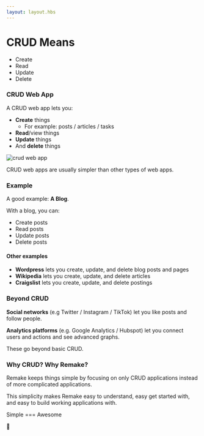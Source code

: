 ```yaml
---
layout: layout.hbs
---
```


# CRUD Means

* Create
* Read
* Update
* Delete

### CRUD Web App

A CRUD web app lets you:

* **Create** things 
  * For example: posts / articles / tasks
* **Read**/view things
* **Update** things
* And **delete** things

![crud web app](/static/crud.png)

CRUD web apps are usually simpler than other types of web apps.

### Example

A good example: **A Blog**.

With a blog, you can:

* Create posts
* Read posts
* Update posts
* Delete posts

#### Other examples

* **Wordpress** lets you create, update, and delete blog posts and pages
* **Wikipedia** lets you create, update, and delete articles
* **Craigslist** lets you create, update, and delete postings

### Beyond CRUD

**Social networks** (e.g Twitter / Instagram / TikTok) let you like posts and follow people. 

**Analytics platforms** (e.g. Google Analytics / Hubspot) let you connect users and actions and see advanced graphs. 

These go beyond basic CRUD.

### Why CRUD? Why Remake?

Remake keeps things simple by focusing on only CRUD applications instead of more complicated applications.

This simplicity makes Remake easy to understand, easy get started with, and easy to build working applications with.

Simple === Awesome 

🤘





